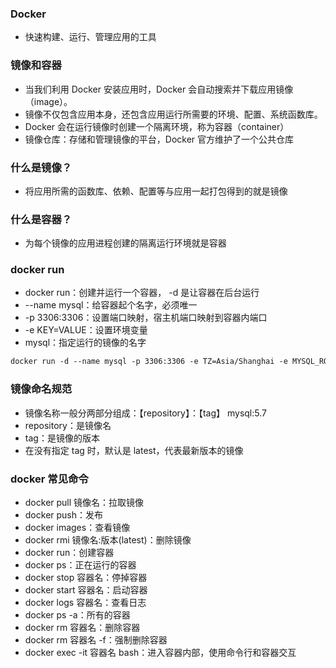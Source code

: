 ### Docker
* 快速构建、运行、管理应用的工具

### 镜像和容器
* 当我们利用 Docker 安装应用时，Docker 会自动搜索并下载应用镜像（image）。
* 镜像不仅包含应用本身，还包含应用运行所需要的环境、配置、系统函数库。
* Docker 会在运行镜像时创建一个隔离环境，称为容器（container）
* 镜像仓库：存储和管理镜像的平台，Docker 官方维护了一个公共仓库

### 什么是镜像？
* 将应用所需的函数库、依赖、配置等与应用一起打包得到的就是镜像

### 什么是容器？
* 为每个镜像的应用进程创建的隔离运行环境就是容器

### docker run
* docker run：创建并运行一个容器， -d 是让容器在后台运行
* --name mysql：给容器起个名字，必须唯一
* -p 3306:3306：设置端口映射，宿主机端口映射到容器内端口
* -e KEY=VALUE：设置环境变量
* mysql：指定运行的镜像的名字
```dockerfile
docker run -d --name mysql -p 3306:3306 -e TZ=Asia/Shanghai -e MYSQL_ROOT_PASSWORD=123 mysql:5.7
```

### 镜像命名规范
* 镜像名称一般分两部分组成：【repository】：【tag】  mysql:5.7
* repository：是镜像名
* tag：是镜像的版本
* 在没有指定 tag 时，默认是 latest，代表最新版本的镜像

### docker 常见命令
* docker pull 镜像名：拉取镜像
* docker push：发布
* docker images：查看镜像
* docker rmi 镜像名:版本(latest)：删除镜像
* docker run：创建容器
* docker ps：正在运行的容器
* docker stop 容器名：停掉容器
* docker start 容器名：启动容器
* docker logs 容器名：查看日志
* docker ps -a：所有的容器
* docker rm 容器名：删除容器
* docker rm 容器名 -f：强制删除容器
* docker exec -it 容器名 bash：进入容器内部，使用命令行和容器交互